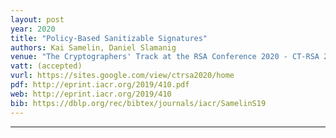 ```yaml
---
layout: post
year: 2020
title: "Policy-Based Sanitizable Signatures"
authors: Kai Samelin, Daniel Slamanig
venue: "The Cryptographers' Track at the RSA Conference 2020 - CT-RSA 2020"
vatt: (accepted)
vurl: https://sites.google.com/view/ctrsa2020/home
pdf: http://eprint.iacr.org/2019/410.pdf
web: http://eprint.iacr.org/2019/410
bib: https://dblp.org/rec/bibtex/journals/iacr/SamelinS19
---
```



---


